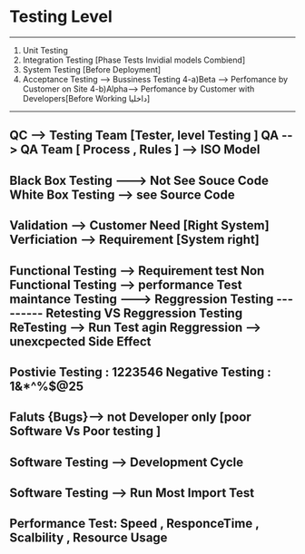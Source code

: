 # Testing Level 
-------------------
1) Unit Testing 
2) Integration Testing [Phase Tests Invidial models Combiend]
3) System Testing [Before Deployment]
4) Acceptance Testing --> Bussiness Testing
4-a)Beta --> Perfomance by Customer on Site
4-b)Alpha--> Perfomance by Customer with Developers[Before Working داخليا]
--------------------------------------------------------
QC --> Testing Team [Tester, level Testing ]
QA --> QA Team [ Process , Rules ] --> ISO Model
----------------------------------------------------
Black Box Testing ---> Not See Souce Code
White Box Testing --> see Source Code
----------------------------------------------------
Validation   --> Customer Need [Right System]
Verficiation --> Requirement [System right]
-----------------------------------------------------
Functional Testing --> Requirement test
Non Functional Testing --> performance Test
maintance Testing ---> Reggression Testing
		---------
Retesting VS Reggression Testing 
ReTesting --> Run Test agin 
Reggression --> unexcpected Side Effect
-----------------------------------------------------
Postivie Testing : 1223546
Negative Testing : 1&*^%$@25
--------------------------------------------------------------------
Faluts {Bugs}--> not Developer only [poor Software Vs Poor testing ]
-------------------------------------------------------------------- 
Software Testing --> Development Cycle 
-------------------------------------------------------------------
Software Testing --> Run Most Import Test
------------------------------------------------------------------- 
Performance Test:
Speed , ResponceTime , Scalbility , Resource Usage 
----------------------------------------------------------------------
